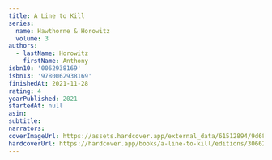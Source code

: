 ```yaml
---
title: A Line to Kill
series:
  name: Hawthorne & Horowitz
  volume: 3
authors:
  - lastName: Horowitz
    firstName: Anthony
isbn10: '0062938169'
isbn13: '9780062938169'
finishedAt: 2021-11-28
rating: 4
yearPublished: 2021
startedAt: null
asin:
subtitle:
narrators:
coverImageUrl: https://assets.hardcover.app/external_data/61512894/9d6858599e1335e03c265a1b51bcecdda083444c.jpeg
hardcoverUrl: https://hardcover.app/books/a-line-to-kill/editions/30662156
---
```


